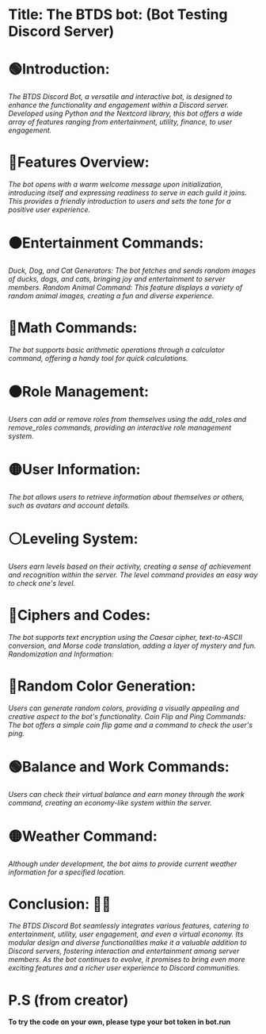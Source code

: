 # Title: **The BTDS bot**: (Bot Testing Discord Server)

# 🟢Introduction:
*The BTDS Discord Bot, a versatile and interactive bot, is designed to enhance the functionality and engagement within a Discord server. Developed using Python and the Nextcord library, this bot offers a wide array of features ranging from entertainment, utility, finance, to user engagement.*

# 🔴Features Overview:
*The bot opens with a warm welcome message upon initialization, introducing itself and expressing readiness to serve in each guild it joins. This provides a friendly introduction to users and sets the tone for a positive user experience.*

# ⚫Entertainment Commands:
*Duck, Dog, and Cat Generators: The bot fetches and sends random images of ducks, dogs, and cats, bringing joy and entertainment to server members.
Random Animal Command: This feature displays a variety of random animal images, creating a fun and diverse experience.*

# 🔵Math Commands: 
*The bot supports basic arithmetic operations through a calculator command, offering a handy tool for quick calculations.*

# 🟠Role Management:
*Users can add or remove roles from themselves using the add_roles and remove_roles commands, providing an interactive role management system.*


# 🟡User Information: 
*The bot allows users to retrieve information about themselves or others, such as avatars and account details.*

# ⚪Leveling System: 
*Users earn levels based on their activity, creating a sense of achievement and recognition within the server. The level command provides an easy way to check one's level.*

# 🔴Ciphers and Codes: 
*The bot supports text encryption using the Caesar cipher, text-to-ASCII conversion, and Morse code translation, adding a layer of mystery and fun.
Randomization and Information:*

# 🔵Random Color Generation: 
*Users can generate random colors, providing a visually appealing and creative aspect to the bot's functionality.
Coin Flip and Ping Commands: The bot offers a simple coin flip game and a command to check the user's ping.*

# 🟢Balance and Work Commands: 
*Users can check their virtual balance and earn money through the work command, creating an economy-like system within the server.*

# 🟡Weather Command: 
*Although under development, the bot aims to provide current weather information for a specified location.*


# Conclusion: 🐱‍💻
*The BTDS Discord Bot seamlessly integrates various features, catering to entertainment, utility, user engagement, and even a virtual economy. Its modular design and diverse functionalities make it a valuable addition to Discord servers, fostering interaction and entertainment among server members. As the bot continues to evolve, it promises to bring even more exciting features and a richer user experience to Discord communities.*

# P.S (**from creator**)
**To try the code on your own, please type your bot token in bot.run**
